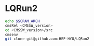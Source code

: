 # LQRun2
```bash
echo $SCRAM_ARCH
cmsRel <CMSSW_version>
cd <CMSSW_version>/src
cmsenv
git clone git@github.com:HEP-HYU/LQRun2
```
